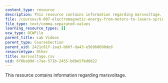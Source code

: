 ```yaml
---
content_type: resource
description: This resource contains information regarding marsvoltage.
file: /courses/6-007-electromagnetic-energy-from-motors-to-lasers-spring-2011/6f6ba99dc7ae571b2455b80e5fbd0d22_marsvoltage.csv
file_type: text/comma-separated-values
learning_resource_types: []
ocw_type: OCWFile
parent_title: Lab Videos
parent_type: CourseSection
parent_uid: 2421c81f-1aa3-b66f-da43-e569b0690de9
resourcetype: Other
title: marsvoltage.csv
uid: 6f6ba99d-c7ae-571b-2455-b80e5fbd0d22
---
```

This resource contains information regarding marsvoltage.


